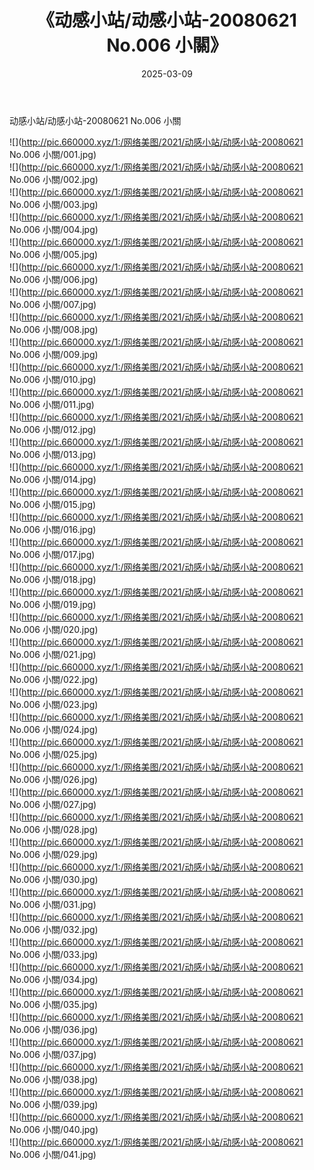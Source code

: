 ﻿---
layout: post
title:  《动感小站/动感小站-20080621 No.006 小關》
date:   2025-03-09
img: http://pic.660000.xyz/1:/网络美图/2021/动感小站/动感小站-20080621 No.006 小關/000.jpg
categories: [美女, 清纯, 唯美]
---

动感小站/动感小站-20080621 No.006 小關

 ![](http://pic.660000.xyz/1:/网络美图/2021/动感小站/动感小站-20080621 No.006 小關/001.jpg) <br>![](http://pic.660000.xyz/1:/网络美图/2021/动感小站/动感小站-20080621 No.006 小關/002.jpg) <br>![](http://pic.660000.xyz/1:/网络美图/2021/动感小站/动感小站-20080621 No.006 小關/003.jpg) <br>![](http://pic.660000.xyz/1:/网络美图/2021/动感小站/动感小站-20080621 No.006 小關/004.jpg) <br>![](http://pic.660000.xyz/1:/网络美图/2021/动感小站/动感小站-20080621 No.006 小關/005.jpg) <br>![](http://pic.660000.xyz/1:/网络美图/2021/动感小站/动感小站-20080621 No.006 小關/006.jpg) <br>![](http://pic.660000.xyz/1:/网络美图/2021/动感小站/动感小站-20080621 No.006 小關/007.jpg) <br>![](http://pic.660000.xyz/1:/网络美图/2021/动感小站/动感小站-20080621 No.006 小關/008.jpg) <br>![](http://pic.660000.xyz/1:/网络美图/2021/动感小站/动感小站-20080621 No.006 小關/009.jpg) <br>![](http://pic.660000.xyz/1:/网络美图/2021/动感小站/动感小站-20080621 No.006 小關/010.jpg) <br>![](http://pic.660000.xyz/1:/网络美图/2021/动感小站/动感小站-20080621 No.006 小關/011.jpg) <br>![](http://pic.660000.xyz/1:/网络美图/2021/动感小站/动感小站-20080621 No.006 小關/012.jpg) <br>![](http://pic.660000.xyz/1:/网络美图/2021/动感小站/动感小站-20080621 No.006 小關/013.jpg) <br>![](http://pic.660000.xyz/1:/网络美图/2021/动感小站/动感小站-20080621 No.006 小關/014.jpg) <br>![](http://pic.660000.xyz/1:/网络美图/2021/动感小站/动感小站-20080621 No.006 小關/015.jpg) <br>![](http://pic.660000.xyz/1:/网络美图/2021/动感小站/动感小站-20080621 No.006 小關/016.jpg) <br>![](http://pic.660000.xyz/1:/网络美图/2021/动感小站/动感小站-20080621 No.006 小關/017.jpg) <br>![](http://pic.660000.xyz/1:/网络美图/2021/动感小站/动感小站-20080621 No.006 小關/018.jpg) <br>![](http://pic.660000.xyz/1:/网络美图/2021/动感小站/动感小站-20080621 No.006 小關/019.jpg) <br>![](http://pic.660000.xyz/1:/网络美图/2021/动感小站/动感小站-20080621 No.006 小關/020.jpg) <br>![](http://pic.660000.xyz/1:/网络美图/2021/动感小站/动感小站-20080621 No.006 小關/021.jpg) <br>![](http://pic.660000.xyz/1:/网络美图/2021/动感小站/动感小站-20080621 No.006 小關/022.jpg) <br>![](http://pic.660000.xyz/1:/网络美图/2021/动感小站/动感小站-20080621 No.006 小關/023.jpg) <br>![](http://pic.660000.xyz/1:/网络美图/2021/动感小站/动感小站-20080621 No.006 小關/024.jpg) <br>![](http://pic.660000.xyz/1:/网络美图/2021/动感小站/动感小站-20080621 No.006 小關/025.jpg) <br>![](http://pic.660000.xyz/1:/网络美图/2021/动感小站/动感小站-20080621 No.006 小關/026.jpg) <br>![](http://pic.660000.xyz/1:/网络美图/2021/动感小站/动感小站-20080621 No.006 小關/027.jpg) <br>![](http://pic.660000.xyz/1:/网络美图/2021/动感小站/动感小站-20080621 No.006 小關/028.jpg) <br>![](http://pic.660000.xyz/1:/网络美图/2021/动感小站/动感小站-20080621 No.006 小關/029.jpg) <br>![](http://pic.660000.xyz/1:/网络美图/2021/动感小站/动感小站-20080621 No.006 小關/030.jpg) <br>![](http://pic.660000.xyz/1:/网络美图/2021/动感小站/动感小站-20080621 No.006 小關/031.jpg) <br>![](http://pic.660000.xyz/1:/网络美图/2021/动感小站/动感小站-20080621 No.006 小關/032.jpg) <br>![](http://pic.660000.xyz/1:/网络美图/2021/动感小站/动感小站-20080621 No.006 小關/033.jpg) <br>![](http://pic.660000.xyz/1:/网络美图/2021/动感小站/动感小站-20080621 No.006 小關/034.jpg) <br>![](http://pic.660000.xyz/1:/网络美图/2021/动感小站/动感小站-20080621 No.006 小關/035.jpg) <br>![](http://pic.660000.xyz/1:/网络美图/2021/动感小站/动感小站-20080621 No.006 小關/036.jpg) <br>![](http://pic.660000.xyz/1:/网络美图/2021/动感小站/动感小站-20080621 No.006 小關/037.jpg) <br>![](http://pic.660000.xyz/1:/网络美图/2021/动感小站/动感小站-20080621 No.006 小關/038.jpg) <br>![](http://pic.660000.xyz/1:/网络美图/2021/动感小站/动感小站-20080621 No.006 小關/039.jpg) <br>![](http://pic.660000.xyz/1:/网络美图/2021/动感小站/动感小站-20080621 No.006 小關/040.jpg) <br>![](http://pic.660000.xyz/1:/网络美图/2021/动感小站/动感小站-20080621 No.006 小關/041.jpg) <br>